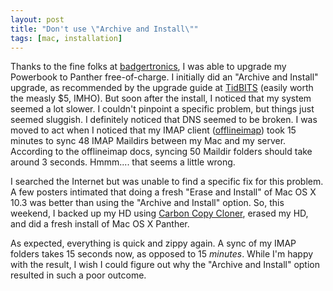 ```yaml
---
layout: post
title: "Don't use \"Archive and Install\""
tags: [mac, installation]
---
```


Thanks to the fine folks at [badgertronics](http://badgertronics.com/blog), I was able to upgrade my Powerbook to Panther free-of-charge. I initially did an "Archive and Install" upgrade, as recommended by the upgrade guide at [TidBITS](http://www.tidbits.com/takecontrol/#upgrading) (easily worth the measly $5, IMHO). But soon after the install, I noticed that my system seemed a lot slower. I couldn't pinpoint a specific problem, but things just seemed sluggish. I definitely noticed that DNS seemed to be broken. I was moved to act when I noticed that my IMAP client ([offlineimap](http://gopher.quux.org:70/devel/offlineimap)) took 15 minutes to sync 48 IMAP Maildirs between my Mac and my server. According to the offlineimap docs, syncing 50 Maildir folders should take around 3 seconds. Hmmm.... that seems a little wrong.

I searched the Internet but was unable to find a specific fix for this problem. A few posters intimated that doing a fresh "Erase and Install" of Mac OS X 10.3 was better than using the "Archive and Install" option. So, this weekend, I backed up my HD using [Carbon Copy Cloner](http://www.bombich.com/software/ccc.html), erased my HD, and did a fresh install of Mac OS X Panther.

As expected, everything is quick and zippy again. A sync of my IMAP folders takes 15 seconds now, as opposed to 15 *minutes*. While I'm happy with the result, I wish I could figure out why the "Archive and Install" option resulted in such a poor outcome.
